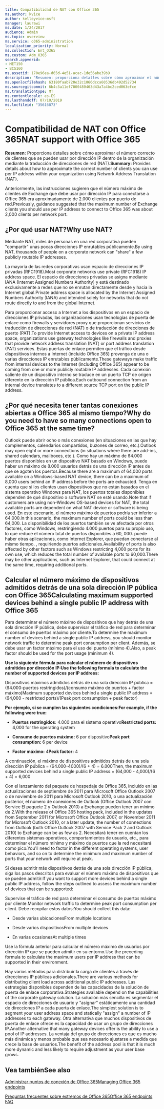 ```yaml
---
title: Compatibilidad de NAT con Office 365
ms.author: kvice
author: kelleyvice-msft
manager: laurawi
ms.date: 1/24/2017
audience: Admin
ms.topic: overview
ms.service: o365-administration
localization_priority: Normal
ms.collection: Ent_O365
ms.custom: Adm_O365
search.appverid:
- MET150
- BCS160
ms.assetid: 170e96ea-d65d-4e51-acac-1de56abe39b9
description: 'Resumen: proporciona detalles sobre cómo aproximar el número correcto de clientes que se pueden usar por dirección IP dentro de la organización mediante la traducción de direcciones de red (NAT).'
ms.openlocfilehash: 63180faab720e32c1066dcca60536db492d52734
ms.sourcegitcommit: 6b4c3a11ef7000480463d43a7a4bc2ced063efce
ms.translationtype: MT
ms.contentlocale: es-ES
ms.lasthandoff: 07/10/2019
ms.locfileid: "35616873"
---
```

# <a name="nat-support-with-office-365"></a><span data-ttu-id="d21d8-103">Compatibilidad de NAT con Office 365</span><span class="sxs-lookup"><span data-stu-id="d21d8-103">NAT support with Office 365</span></span>

 <span data-ttu-id="d21d8-104">**Resumen:** Proporciona detalles sobre cómo aproximar el número correcto de clientes que se pueden usar por dirección IP dentro de la organización mediante la traducción de direcciones de red (NAT).</span><span class="sxs-lookup"><span data-stu-id="d21d8-104">**Summary:** Provides details about how to approximate the correct number of clients you can use per IP address within your organization using Network Address Translation (NAT).</span></span> 
  
<span data-ttu-id="d21d8-105">Anteriormente, las instrucciones sugieren que el número máximo de clientes de Exchange que debe usar por dirección IP para conectarse a Office 365 era aproximadamente de 2.000 clientes por puerto de red.</span><span class="sxs-lookup"><span data-stu-id="d21d8-105">Previously, guidance suggested that the maximum number of Exchange clients you should use per IP address to connect to Office 365 was about 2,000 clients per network port.</span></span>
  
## <a name="why-use-nat"></a><span data-ttu-id="d21d8-106">¿Por qué usar NAT?</span><span class="sxs-lookup"><span data-stu-id="d21d8-106">Why use NAT?</span></span>

<span data-ttu-id="d21d8-107">Mediante NAT, miles de personas en una red corporativa pueden "compartir" unas pocas direcciones IP enrutables públicamente.</span><span class="sxs-lookup"><span data-stu-id="d21d8-107">By using NAT, thousands of people on a corporate network can "share" a few publicly routable IP addresses.</span></span>
  
<span data-ttu-id="d21d8-108">La mayoría de las redes corporativas usan espacio de direcciones IP privadas (RFC1918).</span><span class="sxs-lookup"><span data-stu-id="d21d8-108">Most corporate networks use private (RFC1918) IP address space.</span></span> <span data-ttu-id="d21d8-109">El espacio de direcciones privadas se asigna mediante IANA (Internet Assigned Numbers Authority) y está destinado exclusivamente a redes que no se enrutan directamente desde y hacia la Internet global.</span><span class="sxs-lookup"><span data-stu-id="d21d8-109">Private address space is allocated by the Internet Assigned Numbers Authority (IANA) and intended solely for networks that do not route directly to and from the global Internet.</span></span>
  
<span data-ttu-id="d21d8-110">Para proporcionar acceso a Internet a los dispositivos en un espacio de direcciones IP privadas, las organizaciones usan tecnologías de puerta de enlace como firewalls y servidores proxy que proporcionan servicios de traducción de direcciones de red (NAT) o de traducción de direcciones de puerto (PAT).</span><span class="sxs-lookup"><span data-stu-id="d21d8-110">To provide Internet access to devices on a private IP address space, organizations use gateway technologies like firewalls and proxies that provide network address translation (NAT) or port address translation (PAT) services.</span></span> <span data-ttu-id="d21d8-111">Estas puertas de enlace permiten que el tráfico desde dispositivos internos a Internet (incluido Office 365) provenga de una o varias direcciones IP enrutables públicamente.</span><span class="sxs-lookup"><span data-stu-id="d21d8-111">These gateways make traffic from internal devices to the Internet (including Office 365) appear to be coming from one or more publicly routable IP addresses.</span></span> <span data-ttu-id="d21d8-112">Cada conexión saliente de un dispositivo interno se traduce en un puerto TCP de origen diferente en la dirección IP pública.</span><span class="sxs-lookup"><span data-stu-id="d21d8-112">Each outbound connection from an internal device translates to a different source TCP port on the public IP address.</span></span> 
  
## <a name="why-do-you-need-to-have-so-many-connections-open-to-office-365-at-the-same-time"></a><span data-ttu-id="d21d8-113">¿Por qué necesita tener tantas conexiones abiertas a Office 365 al mismo tiempo?</span><span class="sxs-lookup"><span data-stu-id="d21d8-113">Why do you need to have so many connections open to Office 365 at the same time?</span></span>

<span data-ttu-id="d21d8-114">Outlook puede abrir ocho o más conexiones (en situaciones en las que hay complementos, calendarios compartidos, buzones de correo, etc.).</span><span class="sxs-lookup"><span data-stu-id="d21d8-114">Outlook may open eight or more connections (in situations where there are add-ins, shared calendars, mailboxes, etc.).</span></span> <span data-ttu-id="d21d8-115">Como hay un máximo de 64.000 puertos disponibles en un dispositivo NAT basado en Windows, puede haber un máximo de 8.000 usuarios detrás de una dirección IP antes de que se agoten los puertos.</span><span class="sxs-lookup"><span data-stu-id="d21d8-115">Because there are a maximum of 64,000 ports available on a Windows-based NAT device, there can be a maximum of 8,000 users behind an IP address before the ports are exhausted.</span></span> <span data-ttu-id="d21d8-116">Tenga en cuenta que si los clientes usan dispositivos que no están basados en el sistema operativo Windows para NAT, los puertos totales disponibles dependen de qué dispositivo o software NAT se esté usando.</span><span class="sxs-lookup"><span data-stu-id="d21d8-116">Note that if customers are using non-Windows OS-based devices for NAT, the total available ports are dependent on what NAT device or software is being used.</span></span> <span data-ttu-id="d21d8-117">En este escenario, el número máximo de puertos podría ser inferior a 64.000.</span><span class="sxs-lookup"><span data-stu-id="d21d8-117">In this scenario, the maximum number of ports could be less than 64,000.</span></span> <span data-ttu-id="d21d8-118">La disponibilidad de los puertos también se ve afectada por otros factores, como Windows, restringiendo 4.000 puertos para su propio uso, lo que reduce el número total de puertos disponibles a 60, 000. puede haber otras aplicaciones, como Internet Explorer, que puedan conectarse al mismo tiempo. , requiriendo puertos adicionales.</span><span class="sxs-lookup"><span data-stu-id="d21d8-118">Availability of ports is also affected by other factors such as Windows restricting 4,000 ports for its own use, which reduces the total number of available ports to 60,000.There may be other applications, such as Internet Explorer, that could connect at the same time, requiring additional ports.</span></span>
  
## <a name="calculating-maximum-supported-devices-behind-a-single-public-ip-address-with-office-365"></a><span data-ttu-id="d21d8-119">Calcular el número máximo de dispositivos admitidos detrás de una sola dirección IP pública con Office 365</span><span class="sxs-lookup"><span data-stu-id="d21d8-119">Calculating maximum supported devices behind a single public IP address with Office 365</span></span>

<span data-ttu-id="d21d8-120">Para determinar el número máximo de dispositivos que hay detrás de una sola dirección IP pública, debe supervisar el tráfico de red para determinar el consumo de puertos máximo por cliente.</span><span class="sxs-lookup"><span data-stu-id="d21d8-120">To determine the maximum number of devices behind a single public IP address, you should monitor network traffic to determine peak port consumption per client.</span></span> <span data-ttu-id="d21d8-121">Además, se debe usar un factor máximo para el uso del puerto (mínimo 4).</span><span class="sxs-lookup"><span data-stu-id="d21d8-121">Also, a peak factor should be used for the port usage (minimum 4).</span></span> 
  
 <span data-ttu-id="d21d8-122">**Use la siguiente fórmula para calcular el número de dispositivos admitidos por dirección IP:**</span><span class="sxs-lookup"><span data-stu-id="d21d8-122">**Use the following formula to calculate the number of supported devices per IP address:**</span></span>
  
<span data-ttu-id="d21d8-123">Dispositivos máximos admitidos detrás de una sola dirección IP pública = (64.000-puertos restringidos)/(consumo máximo de puertos + factor máximo)</span><span class="sxs-lookup"><span data-stu-id="d21d8-123">Maximum supported devices behind a single public IP address = (64,000 - restricted ports)/(Peak port consumption + peak factor)</span></span>
  
 <span data-ttu-id="d21d8-124">**Por ejemplo, si se cumplen las siguientes condiciones:**</span><span class="sxs-lookup"><span data-stu-id="d21d8-124">**For example, if the following were true:**</span></span>
  
- <span data-ttu-id="d21d8-125">**Puertos restringidos:** 4.000 para el sistema operativo</span><span class="sxs-lookup"><span data-stu-id="d21d8-125">**Restricted ports:** 4,000 for the operating system</span></span>

- <span data-ttu-id="d21d8-126">**Consumo de puertos máximo:** 6 por dispositivo</span><span class="sxs-lookup"><span data-stu-id="d21d8-126">**Peak port consumption:** 6 per device</span></span>

- <span data-ttu-id="d21d8-127">**Factor máximo:** 4</span><span class="sxs-lookup"><span data-stu-id="d21d8-127">**Peak factor:** 4</span></span>

<span data-ttu-id="d21d8-128">A continuación, el máximo de dispositivos admitidos detrás de una sola dirección IP pública = (64.000-4000)/(6 + 4) = 6.000</span><span class="sxs-lookup"><span data-stu-id="d21d8-128">Then, the maximum supported devices behind a single public IP address = (64,000 - 4,000)/(6 + 4) = 6,000</span></span>
  
<span data-ttu-id="d21d8-129">Con el lanzamiento del paquete de hospedaje de Office 365, incluido en las actualizaciones de septiembre de 2011 para Microsoft Office Outlook 2007 o de noviembre de 2011 para Microsoft Outlook 2010, o una actualización posterior, el número de conexiones de Outlook (Office Outlook 2007 con Service El paquete 2 y Outlook 2010) a Exchange pueden tener un mínimo de 2.</span><span class="sxs-lookup"><span data-stu-id="d21d8-129">With the release of Office 365 hosting pack, included in the updates from September 2011 for Microsoft Office Outlook 2007, or November 2011 for Microsoft Outlook 2010, or a later update, the number of connections from Outlook (both Office Outlook 2007 with Service Pack 2 and Outlook 2010) to Exchange can be as few as 2.</span></span> <span data-ttu-id="d21d8-130">Necesitará tener en cuentan los diferentes sistemas operativos, comportamientos de usuario, etc., para determinar el número mínimo y máximo de puertos que la red necesitará como pico.</span><span class="sxs-lookup"><span data-stu-id="d21d8-130">You'll need to factor in the different operating systems, user behaviors, and so on to determine the minimum and maximum number of ports that your network will require at peak.</span></span>
  
<span data-ttu-id="d21d8-131">Si desea admitir más dispositivos detrás de una sola dirección IP pública, siga los pasos descritos para evaluar el número máximo de dispositivos que se pueden admitir:</span><span class="sxs-lookup"><span data-stu-id="d21d8-131">If you want to support more devices behind a single public IP address, follow the steps outlined to assess the maximum number of devices that can be supported:</span></span>
  
<span data-ttu-id="d21d8-132">Supervise el tráfico de red para determinar el consumo de puertos máximo por cliente.</span><span class="sxs-lookup"><span data-stu-id="d21d8-132">Monitor network traffic to determine peak port consumption per client.</span></span> <span data-ttu-id="d21d8-133">Debe recopilar estos datos:</span><span class="sxs-lookup"><span data-stu-id="d21d8-133">You should collect this data:</span></span>
  
- <span data-ttu-id="d21d8-134">Desde varias ubicaciones</span><span class="sxs-lookup"><span data-stu-id="d21d8-134">From multiple locations</span></span>
    
- <span data-ttu-id="d21d8-135">Desde varios dispositivos</span><span class="sxs-lookup"><span data-stu-id="d21d8-135">From multiple devices</span></span>
    
- <span data-ttu-id="d21d8-136">En varias ocasiones</span><span class="sxs-lookup"><span data-stu-id="d21d8-136">At multiple times</span></span>
    
<span data-ttu-id="d21d8-137">Use la fórmula anterior para calcular el número máximo de usuarios por dirección IP que se pueden admitir en su entorno.</span><span class="sxs-lookup"><span data-stu-id="d21d8-137">Use the preceding formula to calculate the maximum users per IP address that can be supported in their environment.</span></span>
  
<span data-ttu-id="d21d8-138">Hay varios métodos para distribuir la carga de clientes a través de direcciones IP públicas adicionales.</span><span class="sxs-lookup"><span data-stu-id="d21d8-138">There are various methods for distributing client load across additional public IP addresses.</span></span> <span data-ttu-id="d21d8-139">Las estrategias disponibles dependen de las capacidades de la solución de puerta de enlace corporativa.</span><span class="sxs-lookup"><span data-stu-id="d21d8-139">Strategies available depend on the capabilities of the corporate gateway solution.</span></span> <span data-ttu-id="d21d8-140">La solución más sencilla es segmentar el espacio de direcciones de usuario y "asignar" estáticamente una cantidad de direcciones IP a cada puerta de enlace.</span><span class="sxs-lookup"><span data-stu-id="d21d8-140">The simplest solution is to segment your user address space and statically "assign" a number of IP addresses to each gateway.</span></span> <span data-ttu-id="d21d8-141">Otra alternativa que muchos dispositivos de puerta de enlace ofrece es la capacidad de usar un grupo de direcciones IP.</span><span class="sxs-lookup"><span data-stu-id="d21d8-141">Another alternative that many gateway devices offer is the ability to use a pool of IP addresses.</span></span> <span data-ttu-id="d21d8-142">La ventaja del grupo de direcciones es que es mucho más dinámica y menos probable que sea necesario ajustarse a medida que crece la base de usuarios.</span><span class="sxs-lookup"><span data-stu-id="d21d8-142">The benefit of the address pool is that it is much more dynamic and less likely to require adjustment as your user base grows.</span></span>
  
## <a name="see-also"></a><span data-ttu-id="d21d8-143">Vea también</span><span class="sxs-lookup"><span data-stu-id="d21d8-143">See also</span></span>

[<span data-ttu-id="d21d8-144">Administrar puntos de conexión de Office 365</span><span class="sxs-lookup"><span data-stu-id="d21d8-144">Managing Office 365 endpoints</span></span>](https://support.office.com/article/99cab9d4-ef59-4207-9f2b-3728eb46bf9a)
  
[<span data-ttu-id="d21d8-145">Preguntas frecuentes sobre extremos de Office 365</span><span class="sxs-lookup"><span data-stu-id="d21d8-145">Office 365 endpoints FAQ</span></span>](https://support.office.com/article/d4088321-1c89-4b96-9c99-54c75cae2e6d)
